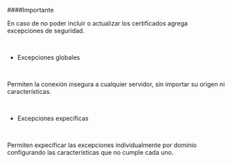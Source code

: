 ####Importante
<br />

En caso de no poder incluir o actualizar los certificados agrega excepciones de seguridad.

<br />

- Excepciones globales
<br />

Permiten la conexión insegura a cualquier servidor, sin importar su origen ni características.

<br />

- Excepciones expecíficas
<br />

Permiten expecificar las excepciones individualmente por dominio configurando las características que no cumple cada uno.
